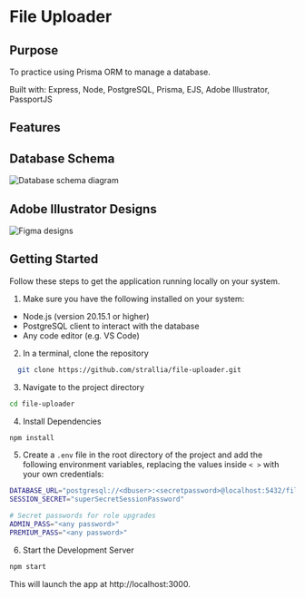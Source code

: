 # File Uploader

## Purpose

To practice using Prisma ORM to manage a database.

Built with: Express, Node, PostgreSQL, Prisma, EJS, Adobe Illustrator, PassportJS

## Features

<!-- - Authentication with PassportJS
- Protects passwords using bcrypt for hashing and salting
- Prevents unauthenticated users from accessing protected routes
- Restrict access to certain CRUD functionalities based on the user's role
- Server-side validation and sanitization of form inputs
- Change user role with secret passwords -->

## Database Schema

![Database schema diagram](./public/images/db-schema.png)

## Adobe Illustrator Designs

![Figma designs](./public/images/figma-designs.png)

## Getting Started

Follow these steps to get the application running locally on your system.

1. Make sure you have the following installed on your system:

  - Node.js (version 20.15.1 or higher)
  - PostgreSQL client to interact with the database
  - Any code editor (e.g. VS Code)

2. In a terminal, clone the repository

```bash
  git clone https://github.com/strallia/file-uploader.git
```

3. Navigate to the project directory

```bash
cd file-uploader
```

4. Install Dependencies

```bash
npm install
```

5. Create a `.env` file in the root directory of the project and add the following environment variables, replacing the values inside `< >` with your own credentials:

```bash
DATABASE_URL="postgresql://<dbuser>:<secretpassword>@localhost:5432/file_uploader"
SESSION_SECRET="superSecretSessionPassword"

# Secret passwords for role upgrades
ADMIN_PASS="<any password>"
PREMIUM_PASS="<any password>"
```

6. Start the Development Server

```bash
npm start
```

This will launch the app at http://localhost:3000.